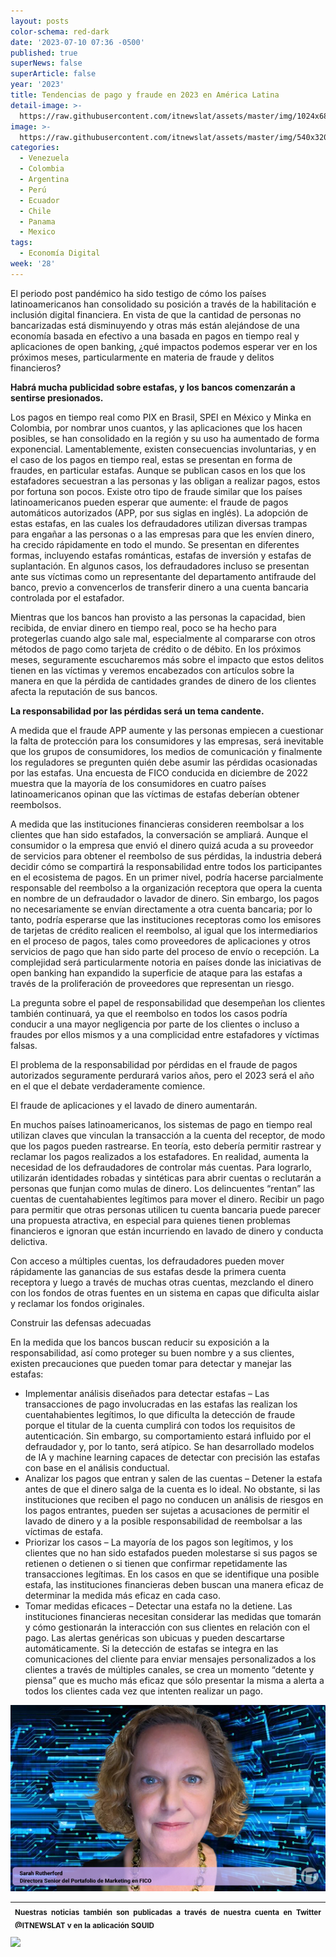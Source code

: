 ```yaml
---
layout: posts
color-schema: red-dark
date: '2023-07-10 07:36 -0500'
published: true
superNews: false
superArticle: false
year: '2023'
title: Tendencias de pago y fraude en 2023 en América Latina
detail-image: >-
  https://raw.githubusercontent.com/itnewslat/assets/master/img/1024x680/Sarah-Rutherford-g.jpg
image: >-
  https://raw.githubusercontent.com/itnewslat/assets/master/img/540x320/Sarah-Rutherford-p.jpg
categories:
  - Venezuela
  - Colombia
  - Argentina
  - Perú
  - Ecuador
  - Chile
  - Panama
  - Mexico
tags:
  - Economía Digital
week: '28'
---
```

El periodo post pandémico ha sido testigo de cómo los países latinoamericanos han consolidado su posición a través de la habilitación e inclusión digital financiera. En vista de que la cantidad de personas no bancarizadas está disminuyendo y otras más están alejándose de una economía basada en efectivo a una basada en pagos en tiempo real y aplicaciones de open banking, ¿qué impactos podemos esperar ver en los próximos meses, particularmente en materia de fraude y delitos financieros? ​

**Habrá mucha publicidad sobre estafas, y los bancos comenzarán a sentirse presionados.**

Los pagos en tiempo real como PIX en Brasil, SPEI en México y Minka en Colombia, por nombrar unos cuantos, y las aplicaciones que los hacen posibles, se han consolidado en la región y su uso ha aumentado de forma exponencial. Lamentablemente, existen consecuencias involuntarias, y en el caso de los pagos en tiempo real, estas se presentan en forma de fraudes, en particular estafas. Aunque se publican casos en los que los estafadores secuestran a las personas y las obligan a realizar pagos, estos por fortuna son pocos. Existe otro tipo de fraude similar que los países latinoamericanos pueden esperar que aumente: el fraude de pagos automáticos autorizados (APP, por sus siglas en inglés). La adopción de estas estafas, en las cuales los defraudadores utilizan diversas trampas para engañar a las personas o a las empresas para que les envíen dinero, ha crecido rápidamente en todo el mundo. Se presentan en diferentes formas, incluyendo estafas románticas, estafas de inversión y estafas de suplantación. En algunos casos, los defraudadores incluso se presentan ante sus víctimas como un representante del departamento antifraude del banco, previo a convencerlos de transferir dinero a una cuenta bancaria controlada por el estafador. ​ ​ ​

Mientras que los bancos han provisto a las personas la capacidad, bien recibida, de enviar dinero en tiempo real, poco se ha hecho para protegerlas cuando algo sale mal, especialmente al compararse con otros métodos de pago como tarjeta de crédito o de débito. En los próximos meses, seguramente escucharemos más sobre el impacto que estos delitos tienen en las víctimas y veremos encabezados con artículos sobre la manera en que la pérdida de cantidades grandes de dinero de los clientes afecta la reputación de sus bancos.

**La responsabilidad por las pérdidas será un tema candente.**

A medida que el fraude APP aumente y las personas empiecen a cuestionar la falta de protección para los consumidores y las empresas, será inevitable que los grupos de consumidores, los medios de comunicación y finalmente los reguladores se pregunten quién debe asumir las pérdidas ocasionadas por las estafas. Una encuesta de FICO conducida en diciembre de 2022 muestra que la mayoría de los consumidores en cuatro países latinoamericanos opinan que las víctimas de estafas deberían obtener reembolsos. ​ ​ ​


A medida que las instituciones financieras consideren reembolsar a los clientes que han sido estafados, la conversación se ampliará. Aunque el consumidor o la empresa que envió el dinero quizá acuda a su proveedor de servicios para obtener el reembolso de sus pérdidas, la industria deberá decidir cómo se compartirá la responsabilidad entre todos los participantes en el ecosistema de pagos. En un primer nivel, podría hacerse parcialmente responsable del reembolso a la organización receptora que opera la cuenta en nombre de un defraudador o lavador de dinero. Sin embargo, los pagos no necesariamente se envían directamente a otra cuenta bancaria; por lo tanto, podría esperarse que las instituciones receptoras como los emisores de tarjetas de crédito realicen el reembolso, al igual que los intermediarios en el proceso de pagos, tales como proveedores de aplicaciones y otros servicios de pago que han sido parte del proceso de envío o recepción. La complejidad será particularmente notoria en países donde las iniciativas de open banking han expandido la superficie de ataque para las estafas a través de la proliferación de proveedores que representan un riesgo. ​

La pregunta sobre el papel de responsabilidad que desempeñan los clientes también continuará, ya que el reembolso en todos los casos podría conducir a una mayor negligencia por parte de los clientes o incluso a fraudes por ellos mismos y a una complicidad entre estafadores y víctimas falsas. ​ ​

El problema de la responsabilidad por pérdidas en el fraude de pagos autorizados seguramente perdurará varios años, pero el 2023 será el año en el que el debate verdaderamente comience. ​ ​

El fraude de aplicaciones y el lavado de dinero aumentarán.

En muchos países latinoamericanos, los sistemas de pago en tiempo real utilizan claves que vinculan la transacción a la cuenta del receptor, de modo que los pagos pueden rastrearse. En teoría, esto debería permitir rastrear y reclamar los pagos realizados a los estafadores. En realidad, aumenta la necesidad de los defraudadores de controlar más cuentas. Para lograrlo, utilizarán identidades robadas y sintéticas para abrir cuentas o reclutarán a personas que funjan como mulas de dinero. Los delincuentes “rentan” las cuentas de cuentahabientes legítimos para mover el dinero. Recibir un pago para permitir que otras personas utilicen tu cuenta bancaria puede parecer una propuesta atractiva, en especial para quienes tienen problemas financieros e ignoran que están incurriendo en lavado de dinero y conducta delictiva. ​ ​

Con acceso a múltiples cuentas, los defraudadores pueden mover rápidamente las ganancias de sus estafas desde la primera cuenta receptora y luego a través de muchas otras cuentas, mezclando el dinero con los fondos de otras fuentes en un sistema en capas que dificulta aislar y reclamar los fondos originales.

Construir las defensas adecuadas

En la medida que los bancos buscan reducir su exposición a la responsabilidad, así como proteger su buen nombre y a sus clientes, existen precauciones que pueden tomar para detectar y manejar las estafas:

- Implementar análisis diseñados para detectar estafas – Las transacciones de pago involucradas en las estafas las realizan los cuentahabientes legítimos, lo que dificulta la detección de fraude porque el titular de la cuenta cumplirá con todos los requisitos de autenticación. Sin embargo, su comportamiento estará influido por el defraudador y, por lo tanto, será atípico. Se han desarrollado modelos de IA y machine learning capaces de detectar con precisión las estafas con base en el análisis conductual.
- Analizar los pagos que entran y salen de las cuentas – Detener la estafa antes de que el dinero salga de la cuenta es lo ideal. No obstante, si las instituciones que reciben el pago no conducen un análisis de riesgos en los pagos entrantes, pueden ser sujetas a acusaciones de permitir el lavado de dinero y a la posible responsabilidad de reembolsar a las víctimas de estafa. ​ ​ ​
- Priorizar los casos – La mayoría de los pagos son legítimos, y los clientes que no han sido estafados pueden molestarse si sus pagos se retienen o detienen o si tienen que confirmar repetidamente las transacciones legítimas. En los casos en que se identifique una posible estafa, las instituciones financieras deben buscan una manera eficaz de determinar la medida más eficaz en cada caso.
- Tomar medidas eficaces – Detectar una estafa no la detiene. Las instituciones financieras necesitan considerar las medidas que tomarán y cómo gestionarán la interacción con sus clientes en relación con el pago. Las alertas genéricas son ubicuas y pueden descartarse automáticamente. Si la detección de estafas se integra en las comunicaciones del cliente para enviar mensajes personalizados a los clientes a través de múltiples canales, se crea un momento “detente y piensa” que es mucho más eficaz que sólo presentar la misma a alerta a todos los clientes cada vez que intenten realizar un pago. ​ ​

![](https://raw.githubusercontent.com/itnewslat/assets/master/img/540x320/Sarah-Rutherford-p.jpg)

<table style="height: 42px;" width="569">
<tbody>
<tr>
<td style="text-align: justify;"><sub><strong>Nuestras noticias también son publicadas a través de nuestra cuenta en Twitter <a href="https://twitter.com/itnewslat?lang=es">@ITNEWSLAT</a> y en la aplicación <a href="https://squidapp.co/en/">SQUID</a></strong></sub></td>
</tr>
</tbody>
</table>
<img src="https://tracker.metricool.com/c3po.jpg?hash=56f88a41e39ab42c063cc51676587a04"/>